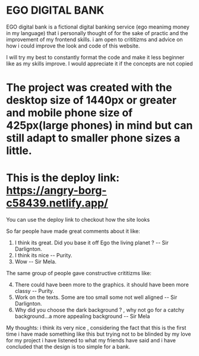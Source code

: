 # EGO DIGITAL BANK

EGO digital bank is a fictional digital banking service (ego meanimg money in my language) that i personally thought of for the sake of practic and the improvement of my frontend skills. i am open to crititizms and advice on how i could improve the look and code of this website.

I will try my best to constantly format the code and make it less beginner like as my skills improve.
I would appreciate it if the concepts are not copied

# The project was created with the desktop size of 1440px or greater and mobile phone size of 425px(large phones) in mind but can still adapt to smaller phone sizes a little.

# This is the deploy link: https://angry-borg-c58439.netlify.app/

You can use the deploy link to checkout how the site looks

So far people have made great comments about it like:

1. I think its great. Did you base it off Ego the living planet ? -- Sir Darlignton.
2. I think its nice -- Purity.
3. Wow -- Sir Mela.

The same group of people gave constructive crititizms like:

4. There could have been more to the graphics. it should have been more classy -- Purity.
5. Work on the texts. Some are too small some not well aligned -- Sir Darlignton.
6. Why did you choose the dark background ? , why not go for a catchy background...a more appealing background -- Sir Mela

My thoughts: i think its very nice , considering the fact that this is the first time i have made something like this but trying not to be blinded by my love for my project i have listened to what my friends have said and i have concluded that the design is too simple for a bank.